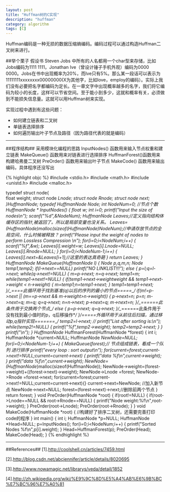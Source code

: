 ```yaml
---
layout: post
title: "Huffman树的C实现"
description: "huffman"
category: algorithm
tags: [C]
---
```



Huffman编码是一种无损的数据压缩熵编码。编码过程可以通过构造Huffman二叉树来进行。

##举个栗子
假设书 Steven Jobs 中所有的人名都用一个char型来存储，比如Jobs编码为1111 1111，Jonathan  Ive（曾设计锤子手机外观）编码为0000 0000。Jobs在书中出现概率为20%，而Ive只有5%。那么某一段话可以表示为11111111xxxxxxxx00000000(X为其他字，比如love，employ的编码）。实际上我们没有必要把名字都编码为定长。在一章文字中出现概率越多的名字，我们将它编码为较小的长度，这样可以节省空间。至于能小到多少，这就和概率有关，必须做到不能损失信息量。这就可以用Huffman树来实现。

实现过程中遇到有这些问题：
+ 如何建立链表和二叉树
+ 单链表选择排序
+ 如何遍历输出叶子节点及路径（因为路径代表的就是编码）

-----------------------------------------
##程序结构##
采用模块化编程的思路
InputNodes() 函数用来输入节点权重和建立链表
MakeQueue() 函数用来对链表进行选择排序
HuffmanForest()函数用来构建哈弗曼二叉树
PreOrder() 函数用来输出叶子节点
MakeCode() 函数用来输出编码，具体程序还没写出

{% highlight objc %}
#include <stdio.h>
#include <math.h>
#include <unistd.h>
#include <malloc.h>

typedef struct node{	
     float weight;
     struct node *Lnode;
     struct node *Rnode; 
     struct node *next;
}HuffmanNode;
typedef HuffmanNode Node;
int NodeNum=0; //节点个数
HuffmanNode * InputNodes()
{
float w;
int i=0;
printf("Input the size of nodes\n");
scanf("%d",&NodeNum);
    HuffmanNode *Leaves;//定义指向结构体缓存区的指针,被返回了。所以是局部变量也没关系。
Leaves=(HuffmanNode*)malloc(sizeof(HuffmanNode)*NodeNum);//申请存放节点的全局空间，什么时候被释放？
printf("Please input the weight of nodes to perform Lossless Compression \n");
for(i=0;i<NodeNum;i++)
{
        scanf("%f",&w);
Leaves[i].weight=w;
Leaves[i].Lnode=NULL;
Leaves[i].Rnode=NULL;
}
for(i=0;i<NodeNum-1;i++)
{
Leaves[i].next=&Leaves[i+1];//这里的表达真奇葩
}
return Leaves;
}
HuffmanNode* MakeQueue(HuffmanNode *l)
{
Node *p,*q,*m,*n;
Node *temp1,*temp2;
if(l->next==NULL)
printf("NO LINKLIST!!!");
else
{
p=l;q=l->next;
while(q->next!=NULL)
{
m=p->next;
n=q->next;
temp1=m;
while(temp1->next!=NULL)
{
if(temp1->next->weight<q->weight && temp1->next->weight < n->weight)
{
m=temp1;n=temp1->next;
}
temp1=temp1->next;
}/*_*====此循环用于找到基准(q)以后的序列的最小的节点=====*_*/
if(m!=p->next || (m==p->next && m->weight>n->weight))
{
p->next=n;
p=n;
m->next=q;
m=q;
q=q->next;
n=n->next;
p->next=q;
m->next=n;
}/*_*======此条件用于交换两个节点*_*/
else
{
p=p->next;
q=q->next;
}/*_*======此条件用于没有找到最小值时的p，q后移操作*_*/
}/*_*=====外循环用于从前往后扫描，通过移动p,q指针实现=======*_*/
temp2=l->next;
// printf("List after sorting is:\n");
while(temp2!=NULL)
{
printf("%f",temp2->weight);
temp2=temp2->next;
}
}
printf("\n");
}
HuffmanNode* HuffmanForest(HuffmanNode *forest)
{
int i;
HuffmanNode *current=NULL;
HuffmanNode *NewNode=NULL;
for(i=0;i<NodeNum-1;i++)
{
MakeQueue(forest);// 节点组成链表，看成一个队列 进行排序
printf("every loop : sort output\n");
for(current=forest;current->next!=NULL;current=current->next)
{
printf("data %f\n",current->weight);
}
printf("data %f\n",current->weight);
NewNode=(HuffmanNode*)malloc(sizeof(HuffmanNode));
NewNode->weight=(forest->weight)+((forest->next)->weight);
NewNode->Lnode =forest;
NewNode->Rnode =forest->next;
for(current=forest;current->next!=NULL;current=current->next){}
current->next=NewNode; //加入新节点
NewNode->next=NULL;
forest=(forest->next)->next;//删除前两个节点
}
return forest;
}
void PreOrder(HuffmanNode *root)
{
if(root!=NULL)
{
if(root->Lnode==NULL && root->Rnode==NULL)
{
printf("Node weight:%f\n",root->weight);
}
PreOrder(root->Lnode);
PreOrder(root->Rnode);
}
}
void MakeCode(HuffmanNode *root)
{
//构建好了排序二叉树，还需要完善打印code的程序
}
int main()
{
int i;
    HuffmanNode *p=NULL;
    HuffmanNode *Head=NULL;
    p=InputNodes();
for(i=0;i<NodeNum;i++)
{
printf("Sorted Nodes %f\n",p[i].weight);
}
Head=HuffmanForest(p);
PreOrder(Head);
MakeCode(Head);
}
{% endhighlight %}

----------------------------------------------------------

##References##
[1].http://coolshell.cn/articles/7459.html

[2].http://blog.csdn.net/abcjennifer/article/details/8020695

[3].http://www.nowamagic.net/librarys/veda/detail/1852

[4].http://zh.wikipedia.org/wiki/%E9%9C%8D%E5%A4%AB%E6%9B%BC%E7%BC%96%E7%A0%81
